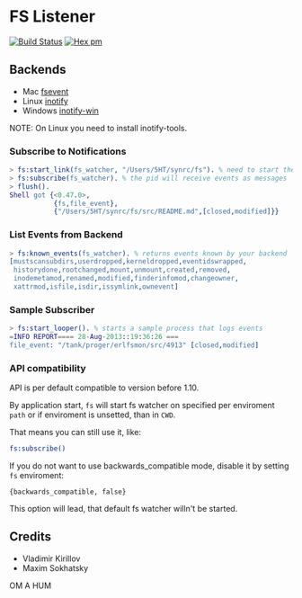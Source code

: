 FS Listener
===========
[![Build Status](https://travis-ci.org/synrc/fs.svg?branch=master)](https://travis-ci.org/synrc/fs)
[![Hex pm](http://img.shields.io/hexpm/v/fs.svg?style=flat)](https://hex.pm/packages/fs)

Backends
--------

* Mac [fsevent](https://github.com/thibaudgg/rb-fsevent)
* Linux [inotify](https://github.com/rvoicilas/inotify-tools/wiki)
* Windows [inotify-win](https://github.com/thekid/inotify-win)

NOTE: On Linux you need to install inotify-tools.

### Subscribe to Notifications

```erlang
> fs:start_link(fs_watcher, "/Users/5HT/synrc/fs"). % need to start the fs watcher
> fs:subscribe(fs_watcher). % the pid will receive events as messages
> flush().
Shell got {<0.47.0>,
           {fs,file_event},
           {"/Users/5HT/synrc/fs/src/README.md",[closed,modified]}}
```

### List Events from Backend

```erlang
> fs:known_events(fs_watcher). % returns events known by your backend
[mustscansubdirs,userdropped,kerneldropped,eventidswrapped,
 historydone,rootchanged,mount,unmount,created,removed,
 inodemetamod,renamed,modified,finderinfomod,changeowner,
 xattrmod,isfile,isdir,issymlink,ownevent]
```

### Sample Subscriber

```erlang
> fs:start_looper(). % starts a sample process that logs events
=INFO REPORT==== 28-Aug-2013::19:36:26 ===
file_event: "/tank/proger/erlfsmon/src/4913" [closed,modified]
```

### API compatibility

API is per default compatible to version before 1.10.

By application start, `fs` will start fs watcher on specified per enviroment `path` or
if enviroment is unsetted, than in `CWD`.

That means you can still use it, like:

```erlang
fs:subscribe()
```

If you do not want to use backwards_compatible mode, disable it by setting `fs` enviroment:

```
{backwards_compatible, false}
```

This option will lead, that default fs watcher willn't be started.

Credits
-------

* Vladimir Kirillov
* Maxim Sokhatsky

OM A HUM

